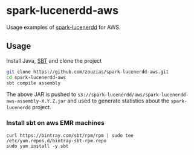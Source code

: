 # spark-lucenerdd-aws

Usage examples of [spark-lucenerdd](https://github.com/zouzias/spark-lucenerdd) for AWS.

## Usage

Install Java, [SBT](http://www.scala-sbt.org) and clone the project

```bash
git clone https://github.com/zouzias/spark-lucenerdd-aws.git
cd spark-lucenerdd-aws
sbt compile assembly
```

The above JAR is pushed to `s3://spark-lucenerdd/aws/spark-lucenerdd-aws-assembly-X.Y.Z.jar` and used to generate statistics about the `spark-lucenerdd` project.


### Install sbt on aws EMR machines

```
curl https://bintray.com/sbt/rpm/rpm | sudo tee /etc/yum.repos.d/bintray-sbt-rpm.repo
sudo yum install -y sbt
```
